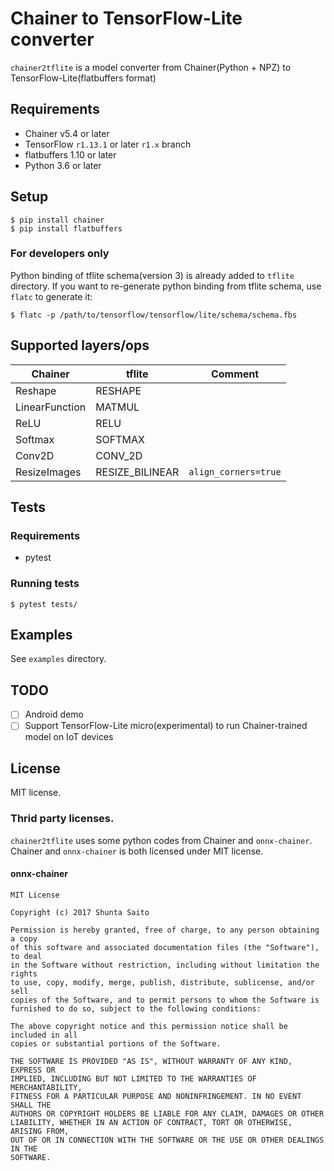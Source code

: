 # Chainer to TensorFlow-Lite converter

`chainer2tflite` is a model converter from Chainer(Python + NPZ) to TensorFlow-Lite(flatbuffers format)

## Requirements

* Chainer v5.4 or later
* TensorFlow `r1.13.1` or later `r1.x` branch
* flatbuffers 1.10 or later
* Python 3.6 or later

## Setup

```
$ pip install chainer
$ pip install flatbuffers
```

### For developers only

Python binding of tflite schema(version 3) is already added to `tflite` directory.
If you want to re-generate python binding from tflite schema, use `flatc` to generate it:

```
$ flatc -p /path/to/tensorflow/tensorflow/lite/schema/schema.fbs
```


## Supported layers/ops

| Chainer         | tflite           | Comment              |
| --------------- | ---------------- | -------------------- |
| Reshape         | RESHAPE          |                      |
| LinearFunction  | MATMUL           |                      |
| ReLU            | RELU             |                      |
| Softmax         | SOFTMAX          |                      |
| Conv2D          | CONV_2D          |                      |
| ResizeImages    | RESIZE_BILINEAR  | `align_corners=true` |

## Tests

### Requirements

* pytest

### Running tests

```
$ pytest tests/
```

## Examples

See `examples` directory.

## TODO

* [ ] Android demo
* [ ] Support TensorFlow-Lite micro(experimental) to run Chainer-trained model on IoT devices

## License

MIT license.

### Thrid party licenses.

`chainer2tflite` uses some python codes from Chainer and `onnx-chainer`. Chainer and `onnx-chainer` is both licensed under MIT license.


#### onnx-chainer

```
MIT License

Copyright (c) 2017 Shunta Saito

Permission is hereby granted, free of charge, to any person obtaining a copy
of this software and associated documentation files (the "Software"), to deal
in the Software without restriction, including without limitation the rights
to use, copy, modify, merge, publish, distribute, sublicense, and/or sell
copies of the Software, and to permit persons to whom the Software is
furnished to do so, subject to the following conditions:

The above copyright notice and this permission notice shall be included in all
copies or substantial portions of the Software.

THE SOFTWARE IS PROVIDED "AS IS", WITHOUT WARRANTY OF ANY KIND, EXPRESS OR
IMPLIED, INCLUDING BUT NOT LIMITED TO THE WARRANTIES OF MERCHANTABILITY,
FITNESS FOR A PARTICULAR PURPOSE AND NONINFRINGEMENT. IN NO EVENT SHALL THE
AUTHORS OR COPYRIGHT HOLDERS BE LIABLE FOR ANY CLAIM, DAMAGES OR OTHER
LIABILITY, WHETHER IN AN ACTION OF CONTRACT, TORT OR OTHERWISE, ARISING FROM,
OUT OF OR IN CONNECTION WITH THE SOFTWARE OR THE USE OR OTHER DEALINGS IN THE
SOFTWARE.
```
